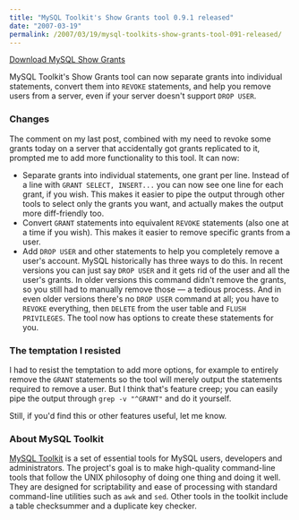 ```yaml
---
title: "MySQL Toolkit's Show Grants tool 0.9.1 released"
date: "2007-03-19"
permalink: /2007/03/19/mysql-toolkits-show-grants-tool-091-released/
---
```

<p class="download">
  <a href="http://code.google.com/p/maatkit/">Download MySQL Show Grants</a>
</p>

MySQL Toolkit's Show Grants tool can now separate grants into individual statements, convert them into `REVOKE` statements, and help you remove users from a server, even if your server doesn't support `DROP USER`.

### Changes

The comment on my last post, combined with my need to revoke some grants today on a server that accidentally got grants replicated to it, prompted me to add more functionality to this tool. It can now:

*   Separate grants into individual statements, one grant per line. Instead of a line with `GRANT SELECT, INSERT...` you can now see one line for each grant, if you wish. This makes it easier to pipe the output through other tools to select only the grants you want, and actually makes the output more diff-friendly too.
*   Convert `GRANT` statements into equivalent `REVOKE` statements (also one at a time if you wish). This makes it easier to remove specific grants from a user.
*   Add `DROP USER` and other statements to help you completely remove a user's account. MySQL historically has three ways to do this. In recent versions you can just say `DROP USER` and it gets rid of the user and all the user's grants. In older versions this command didn't remove the grants, so you still had to manually remove those &#8212; a tedious process. And in even older versions there's no `DROP USER` command at all; you have to `REVOKE` everything, then `DELETE` from the user table and `FLUSH PRIVILEGES`. The tool now has options to create these statements for you.

### The temptation I resisted

I had to resist the temptation to add more options, for example to entirely remove the `GRANT` statements so the tool will merely output the statements required to remove a user. But I think that's feature creep; you can easily pipe the output through `grep -v "^GRANT"` and do it yourself.

Still, if you'd find this or other features useful, let me know.

### About MySQL Toolkit

[MySQL Toolkit][1] is a set of essential tools for MySQL users, developers and administrators. The project's goal is to make high-quality command-line tools that follow the UNIX philosophy of doing one thing and doing it well. They are designed for scriptability and ease of processing with standard command-line utilities such as `awk` and `sed`. Other tools in the toolkit include a table checksummer and a duplicate key checker.

 [1]: http://code.google.com/p/maatkit
